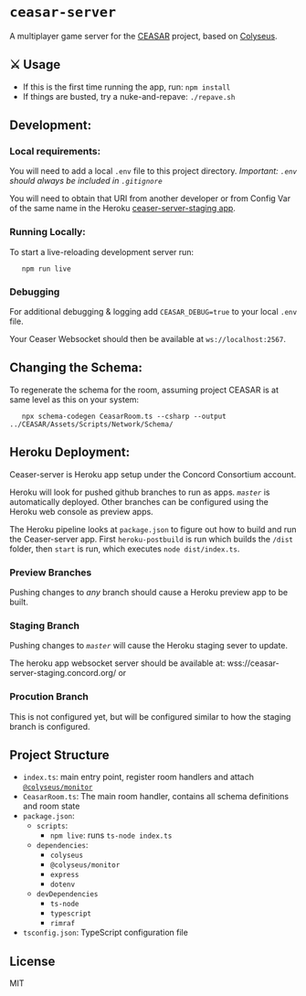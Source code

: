 # `ceasar-server`

A multiplayer game server for the [CEASAR](https://github.com/concord-consortium/CEASAR) project, based on [Colyseus](https://colyseus.io).

## :crossed_swords: Usage
* If this is the first time running the app, run: `npm install`
* If things are busted, try a nuke-and-repave: `./repave.sh`

## Development:

### Local requirements:
You will need to add a local `.env` file to this project directory.
*Important: `.env` should always be included in `.gitignore`*

You will need to obtain that URI from another developer or from
Config Var of the same name in the Heroku [ceaser-server-staging app](https://dashboard.heroku.com/apps/ceaser-server-staging/settings).

### Running Locally:

To start a live-reloading development server run:
```
   npm run live
```

### Debugging

For additional debugging & logging add `CEASAR_DEBUG=true` to your local `.env` file.

Your Ceaser Websocket should then be available at `ws://localhost:2567`.

## Changing the Schema:

To regenerate the schema for the room, assuming project CEASAR is at same level as this on your system:

```
   npx schema-codegen CeasarRoom.ts --csharp --output ../CEASAR/Assets/Scripts/Network/Schema/
```

## Heroku Deployment:
Ceaser-server is Heroku app setup under the Concord Consortium account.

Heroku will look for pushed github branches to run as apps. *`master`* is automatically
deployed. Other branches can be configured using the Heroku web console as preview apps.

The Heroku pipeline looks at `package.json` to figure out how to build and run
the Ceaser-server app. First `heroku-postbuild` is run which builds the `/dist`
folder, then `start` is run, which executes `node dist/index.ts`.

### Preview Branches
Pushing changes to *any* branch should cause a Heroku preview app to be built.

### Staging Branch
Pushing changes to *`master`* will cause the Heroku staging sever to update.

The heroku app websocket server should be available at:
wss://ceasar-server-staging.concord.org/ or

### Procution Branch
This is not configured yet, but will be configured similar to how the staging branch is configured.

## Project Structure

- `index.ts`: main entry point, register room handlers and attach [`@colyseus/monitor`](https://github.com/colyseus/colyseus-monitor)
- `CeasarRoom.ts`: The main room handler, contains all schema definitions and room state
- `package.json`:
    - `scripts`:
        - `npm live`: runs `ts-node index.ts`
    - `dependencies`:
        - `colyseus`
        - `@colyseus/monitor`
        - `express`
        - `dotenv`
    - `devDependencies`
        - `ts-node`
        - `typescript`
        - `rimraf`
- `tsconfig.json`: TypeScript configuration file


## License

MIT
